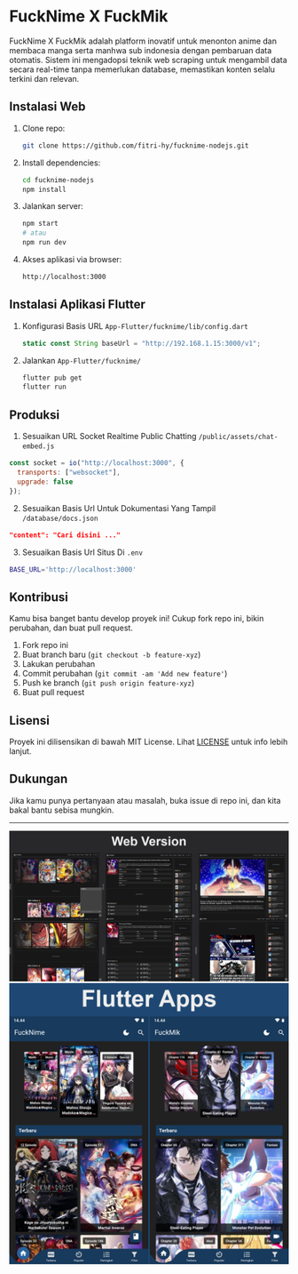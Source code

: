# FuckNime X FuckMik

FuckNime X FuckMik adalah platform inovatif untuk menonton anime dan membaca manga serta manhwa sub indonesia dengan pembaruan data otomatis. Sistem ini mengadopsi teknik web scraping untuk mengambil data secara real-time tanpa memerlukan database, memastikan konten selalu terkini dan relevan.

## Instalasi Web

1. Clone repo:
    ```bash
    git clone https://github.com/fitri-hy/fucknime-nodejs.git
    ```
2. Install dependencies:
    ```bash
    cd fucknime-nodejs
    npm install
    ```
3. Jalankan server:
    ```bash
    npm start
    # atau
    npm run dev
    ```

4. Akses aplikasi via browser:
    ```bash
    http://localhost:3000
    ```

## Instalasi Aplikasi Flutter

1. Konfigurasi Basis URL `App-Flutter/fucknime/lib/config.dart`
	```javascript
	static const String baseUrl = "http://192.168.1.15:3000/v1";
	```

1. Jalankan `App-Flutter/fucknime/`
	```bash
	flutter pub get
	flutter run
	```

## Produksi

1. Sesuaikan URL Socket Realtime Public Chatting `/public/assets/chat-embed.js`

```javascript
const socket = io("http://localhost:3000", {
  transports: ["websocket"],
  upgrade: false
});
```

2. Sesuaikan Basis Url Untuk Dokumentasi Yang Tampil `/database/docs.json`

```json
"content": "Cari disini ..."
```

3. Sesuaikan Basis Url Situs Di `.env`

```bash
BASE_URL='http://localhost:3000'
```

## Kontribusi

Kamu bisa banget bantu develop proyek ini! Cukup fork repo ini, bikin perubahan, dan buat pull request.

1. Fork repo ini
2. Buat branch baru (`git checkout -b feature-xyz`)
3. Lakukan perubahan
4. Commit perubahan (`git commit -am 'Add new feature'`)
5. Push ke branch (`git push origin feature-xyz`)
6. Buat pull request

## Lisensi

Proyek ini dilisensikan di bawah MIT License. Lihat [LICENSE](LICENSE) untuk info lebih lanjut.

## Dukungan

Jika kamu punya pertanyaan atau masalah, buka issue di repo ini, dan kita bakal bantu sebisa mungkin.

---

<img src="./public/ss/1.png">
<img src="./public/ss/2.png">